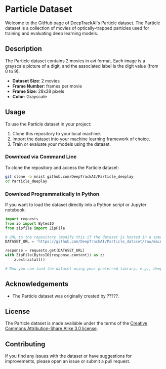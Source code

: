 # Particle Dataset

Welcome to the GitHub page of DeepTrackAI's Particle dataset. The Particle dataset is a collection of movies of optically-trapped particles used for training and evaluating deep learning models.

## Description

The Particle dataset contains 2 movies in avi format. Each image is a grayscale picture of a digit, and the associated label is the digit value (from 0 to 9).

- **Dataset Size**: 2 movies
- **Frame Number**: frames per movie
- **Frame Size**: 28x28 pixels
- **Color**: Grayscale

## Usage

To use the Particle dataset in your project:

1. Clone this repository to your local machine.
2. Import the dataset into your machine learning framework of choice.
3. Train or evaluate your models using the dataset.

### Download via Command Line

To clone the repository and access the Particle dataset:

```bash
git clone -b mnist github.com/DeepTrackAI/Particle_deeplay
cd Particle_deeplay
```

### Download Programmatically in Python

If you want to load the dataset directly into a Python script or Jupyter notebook:

```python
import requests
from io import BytesIO
from zipfile import ZipFile

# URL to the repository (modify this if the dataset is hosted in a specific location or file)
DATASET_URL = 'https://github.com/DeepTrackAI/Particle_dataset/raw/main/mnist.zip'

response = requests.get(DATASET_URL)
with ZipFile(BytesIO(response.content)) as z:
    z.extractall()

# Now you can load the dataset using your preferred library, e.g., deeplay, PyTorch, TensorFlow.
```

## Acknowledgements

- The Particle dataset was originally created by ?????.

## License

The Particle dataset is made available under the terms of the [Creative Commons Attribution-Share Alike 3.0 license](https://creativecommons.org/licenses/by-sa/3.0/).

## Contributing

If you find any issues with the dataset or have suggestions for improvements, please open an issue or submit a pull request.
